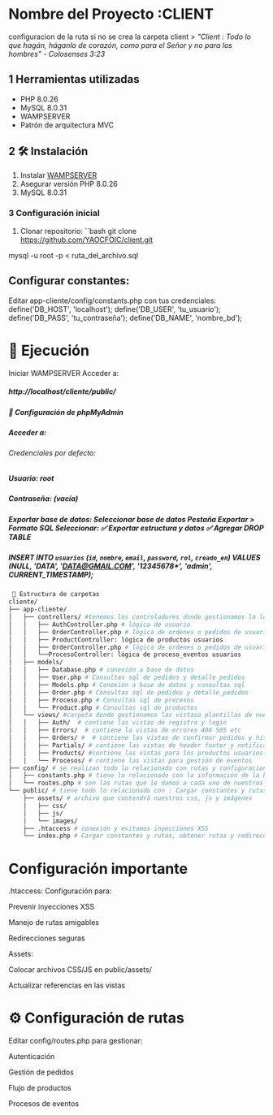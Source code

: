# Nombre del Proyecto :CLIENT
configuracion de la ruta si no se crea la carpeta client > 
*"Client : Todo lo que hagán, háganlo de corazón, como para el Señor y no para los hombres" - Colosenses 3:23*

## 1 Herramientas utilizadas
- PHP 8.0.26
- MySQL 8.0.31
- WAMPSERVER
- Patrón de arquitectura MVC

## 2 🛠 Instalación

1. Instalar [WAMPSERVER](https://www.wampserver.com/)
2. Asegurar versión PHP 8.0.26
3. MySQL 8.0.31

### 3 Configuración inicial
1. Clonar repositorio:
``bash
git clone https://github.com/YAOCFOIC/client.git

mysql -u root -p < ruta_del_archivo.sql

## Configurar constantes:
Editar app-cliente/config/constants.php con tus credenciales:
define('DB_HOST', 'localhost');
define('DB_USER', 'tu_usuario');
define('DB_PASS', 'tu_contraseña');
define('DB_NAME', 'nombre_bd');

# 🚀 Ejecución
Iniciar WAMPSERVER
Acceder a:
##### http://localhost/cliente/public/
##### 🔐 Configuración de phpMyAdmin
##### Acceder a:
###### Credenciales por defecto: 
##### Usuario: root 
##### Contraseña: (vacía) 
##### Exportar base de datos: Seleccionar base de datos Pestaña Exportar > Formato SQL Seleccionar: ✅ Exportar estructura y datos ✅ Agregar DROP TABLE
##### INSERT INTO `usuarios` (`id`, `nombre`, `email`, `password`, `rol`, `creado_en`) VALUES (NULL, 'DATA', 'DATA@GMAIL.COM', '12345678*', 'admin', CURRENT_TIMESTAMP);
```bash
 📂 Estructura de carpetas
cliente/
├── app-cliente/
│   ├── controllers/ #tenemos los controladores donde gestionamos la lógica comunicación, de base de datos a nuestras “plantillas”
│   │   ├── AuthController.php # lógica de usuario
│   │   ├── OrderController.php # lógica de ordenes o pedidos de usuarios
│   │   ├── ProductController: lógica de productos usuarios
│   │   ├── OrderController.php # lógica de ordenes o pedidos de usuarios
│   │   └──ProcesoController: lógica de proceso_eventos usuarios
│   ├── models/
│   │   ├── Database.php # conexión a base de datos
│   │   ├── User.php # Consultas sql de pedidos y detalle_pedidos
│   │   ├── Models.php # Conexión a base de datos y consultas sql
│   │   ├── Order.php # Consultas sql de pedidos y detalle_pedidos
│   │   ├── Proceso.php # Consultas sql de precesos
│   │   └── Product.php # Consultas sql de productos
│   └── views/ #carpeta donde gestionamos las vistaso plantillas de nuestra aplicación 
│   │   ├── Auth/  # contiene las vistas de registro y login
│   │   ├── Errors/  # contiene la vistas de errores 404 505 etc
│   │   ├── Orders/ #  # contiene las vistas de confirmar pedidos y historial
│   │   ├── Partials/ # contiene las vistas de header footer y notificación “casi como laravel un Blade”
│   │   ├── Products/ #contiene las vistas para los productos usuarios: cliente, admin y interesados
│   │   └── Procesos/ # contiene las vistas para gestión de eventos
├── config/ # se realizan todo lo relacionado con rutas y configuraciones de la tiempos en bbdd 
│   ├── constants.php # tiene lo relacionado con la información de la bbdd y el tiempo de conexión 
│   └── routes.php # son las rutas que le damos a cada uno de nuestros procesos
└── public/ # tiene todo lo relacionado con : Cargar constantes y rutas, obtener rutas y redirecciones también el archivo css y js que se ubican es assets
    ├── assets/ # archivo que contendrá nuestros css, js y imágenes 
    │   ├── css/
    │   ├── js/
    │   └── images/
    ├── .htaccess # conexión y evitamos inyecciones XSS
    └── index.php # Cargar constantes y rutas, obtener rutas y redirecciones
```
 # Configuración importante
.htaccess: Configuración para:

Prevenir inyecciones XSS

Manejo de rutas amigables

Redirecciones seguras

Assets:

Colocar archivos CSS/JS en public/assets/

Actualizar referencias en las vistas

# ⚙️ Configuración de rutas
Editar config/routes.php para gestionar:

Autenticación

Gestión de pedidos

Flujo de productos

Procesos de eventos

